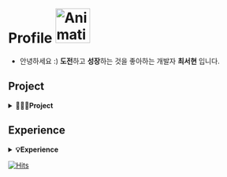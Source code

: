 # Profile <img src="https://github.com/candosh/candosh/assets/104755384/c5b49a8a-a519-4065-9ef0-913330e448a6" width="70" alt="Animation Cat">
- 안녕하세요 :) <b>도전</b>하고 <b>성장</b>하는 것을 좋아하는 개발자 <b>최서현</b> 입니다. <br/>

## Project
<details>
  <summary><b>👩🏻‍💻Project</b></summary>

  | 프로젝트명 | 설명 | 프로젝트기간 | 직책 |
  |-----------|------|------------|-----|
   | [**COGO**](https://github.com/Soongsil-CoffeeChat) | 숭실대학교 커피챗 서비스 | 2024.04~ | Web Frontend Developer |
   | [**숨쉴때**]() | 숭실대학생들을 위한 플레이그라운드 | 2023.12~ | PM |
  | [**Paperlist**](https://github.com/vislab-ssu) | 다양한 차트를 이용한 학회 및 논문 검색 서비스 | 2023.09~ | Server && Web Frontend Developer |
  | [**Pat(h) to Pet**](https://github.com/gdsc-ssu/Path-to-Pet-Client) | Google Solution Challenge : 사진 검색으로 유기동물을 찾을 수 있는 서비스 | 2024.01~2024.02 | Web Frontend Developer |
  | [**Keyword-z**](https://github.com/gdsc-ssu/keyword-z) | 2023 MZ 트렌드 능력고사 | 2023.12 | Web Frontend Developer && Design |
  | [**ASSUM**](https://github.com/LikelionAssum) | 어렵고 긴 글들, 이젠 쉽고 간략하게 : URL 삽입 시 요약 및 실시간 키워드 랭킹 순위를 보여주는 웹서비스 | 2023.07~2024.01 | Web Frontend Developer |
  | [**샘이나**](https://github.com/Sem-in-a) | 너의 재능, 샘이나! : 사용자 인터페이스 및 실습 프로젝트 | 2023.10~2023.11 | Android Developer |
  | [**Remini**](https://github.com/Team-Remini) | Remini : 맞춤 회고 유형 추천 및 가이드 웹서비스 | 2023.10~2023.12 | Web Frontend Developer |
  | [**BanlanSSU**](https://github.com/hackathon-I-PROMAX) | 너의 선택을 보여줘! 밸런슈 : 밸런스 게임을 할 수 있는 iOS 애플리케이션 | 2023.01~2023.09 | PM |
</details>


## Experience
<details>
  <summary><b>💡Experience</b></summary>
  
- [**VISLAB**](http://vis.ssu.ac.kr/) | 2023.07~ | Intern 
- [**Google Developer Student Clubs**](https://sites.google.com/view/gdscsoongsil) | 2023.09~ | Server/Cloud
- [**Yourssu**](https://yourssu.com/) | 2022.04~2023.07 , 2023.08 ~2024.02 | HR Manager, Vice Lead
- [**LikeLion**](https://github.com/likelion-ssu/) | 2023.03~2023.12 | Frontend Developer
</details>

[![Hits](https://hits.seeyoufarm.com/api/count/incr/badge.svg?url=https%3A%2F%2Fgithub.com%2Fcandosh%2Fhit-counter&count_bg=%23FF98C8&title_bg=%23555555&icon=baidu.svg&icon_color=%23E7E7E7&title=cat+paws&edge_flat=false)](https://hits.seeyoufarm.com)

